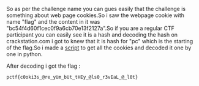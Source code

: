 So as per the challenge name you can gues easily that the challenge is something about web page cookies.So i saw the webpage cookie with name "flag" and the content in it was "bc54f4d60f1cec0f9a6cb70e13f2127a".So if you are a regular CTF participant you can easily see it is a hash and decoding the hash on crackstation.com i got to knew that it is hash for "pc" which is the starting of the flag.So i made a [script](get_cookie.py) to get all the cookies and decoded it one by one in python.

After decoding i got the flag	:	
	
	pctf{c0oki3s_@re_yUm_bUt_tHEy_@ls0_r3vEaL_@_l0t}
